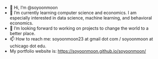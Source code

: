 - 👋 Hi, I’m @soyoonmoon
- 🌱 I’m currently learning computer science and economics. I am especially interested in data science, machine learning, and behavioral economics.
- 💞️ I’m looking forward to working on projects to change the world to a better place.
- 📫 How to reach me: soyoonmoon23 at gmail dot com / soyoonmoon at uchicago dot edu. 
- My portfolio website is: https://soyoonmoon.github.io/soyoonmoon/
<!---
soyoonmoon/soyoonmoon is a ✨ special ✨ repository because its `README.md` (this file) appears on your GitHub profile.
You can click the Preview link to take a look at your changes.
--->
